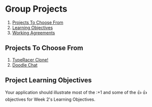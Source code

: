 # Group Projects
1. [Projects To Choose From](#projects-to-choose-from)
1. [Learning Objectives](#learning-objectives)
1. [Working Agreements](../working-agreements.md)

## Projects To Choose From

1. [TypeRacer Clone!](group-projects/typeracer.md)
1. [Doodle Chat](group-projects/doodle-chat.md)


## Project Learning Objectives

Your application should illustrate most of the :+1 and some of the :+1: :+1:
objectives for Week 2's Learning Objectives.
